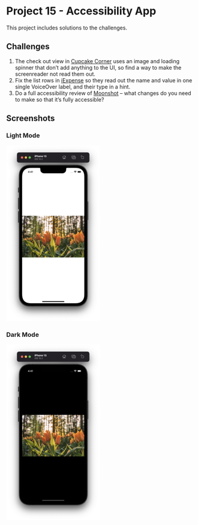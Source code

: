 # Project 15 - Accessibility App

This project includes solutions to the challenges.

## Challenges

1. The check out view in [Cupcake Corner](../14-Project-10-CupcakeCorner) uses an image and loading spinner that don’t add anything to the UI, so find a way to make the screenreader not read them out.
2. Fix the list rows in [iExpense](../10-Project-7-iExpense) so they read out the name and value in one single VoiceOver label, and their type in a hint.
3. Do a full accessibility review of [Moonshot](../11-Project-8-Moonshot) – what changes do you need to make so that it’s fully accessible?

## Screenshots

### Light Mode

<div>
  <img src="Screenshots/Light/Light_01.png" width="250">
</div>

### Dark Mode

<div>
  <img src="Screenshots/Dark/Dark_01.png" width="250">
</div>
